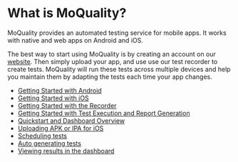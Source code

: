 # What is MoQuality?

MoQuality provides an automated testing service for mobile apps. It works with native and web apps on Android and iOS.

The best way to start using MoQuality is by creating an account on our [website](https://app.moquality.com). Then simply upload your app, and use use our test recorder to create tests. MoQuality will run these tests across multiple devices and help you maintain them by adapting the tests each time your app changes.

* [Getting Started with Android](getting-started/android)
* [Getting Started with iOS](getting-started/ios)
* [Getting Started with the Recorder](recorder)
* [Getting Started with Test Execution and Report Generation](getting-started/testreport)
* [Quickstart and Dashboard Overview](getting-started/dashboard)
* [Uploading APK or IPA for iOS](getting-started/upload-app)
* [Scheduling tests](getting-started/Scheduling-tests)
* [Auto generating tests](getting-started/auto-test)
* [Viewing results in the dashboard](getting-started/view-results)
